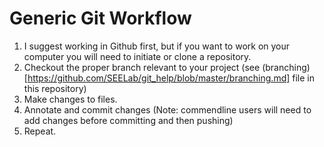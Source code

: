 Generic Git Workflow
====================

1. I suggest working in Github first, but if you want to work on your computer you will need to initiate or clone a repository.
2. Checkout the proper branch relevant to your project (see (branching)[https://github.com/SEELab/git_help/blob/master/branching.md] file in this repository)
3. Make changes to files.
4. Annotate and commit changes (Note: commendline users will need to add changes before committing and then pushing)
5. Repeat.
